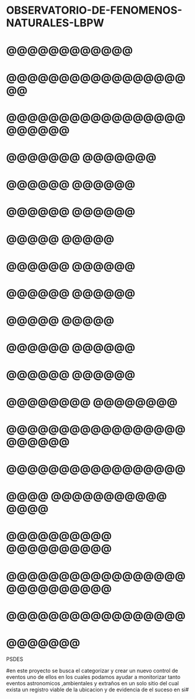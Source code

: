 # OBSERVATORIO-DE-FENOMENOS-NATURALES-LBPW
#             @@@@@@@@@@@@            
#         @@@@@@@@@@@@@@@@@@@         
#       @@@@@@@@@@@@@@@@@@@@@@@       
#      @@@@@@@           @@@@@@@      
#     @@@@@@               @@@@@@     
#    @@@@@@                 @@@@@@    
#    @@@@@                   @@@@@    
#   @@@@@@                   @@@@@@   
#   @@@@@@                   @@@@@@   
#    @@@@@                   @@@@@    
#    @@@@@@                 @@@@@@    
#     @@@@@@               @@@@@@     
#      @@@@@@@@         @@@@@@@@      
#       @@@@@@@@@@@@@@@@@@@@@@@       
#          @@@@@@@@@@@@@@@@@          
#     @@@@    @@@@@@@@@@@    @@@@     
#    @@@@@@@@@@         @@@@@@@@@@    
#     @@@@@@@@@@@@@@@@@@@@@@@@@@@     
#          @@@@@@@@@@@@@@@@@          
#              @@@@@@@                                                        

PSDES


#en este proyecto se busca el categorizar y crear un nuevo control de eventos uno de ellos en los cuales podamos ayudar a monitorizar tanto eventos astronomicos ,ambientales y extraños en un solo sitio del cual exista un registro viable de la ubicacion y de evidencia de el suceso en si#

